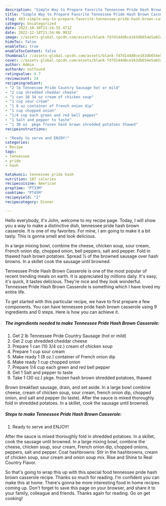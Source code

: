 ```yaml
---
description: "Simple Way to Prepare Favorite Tennessee Pride Hash Brown Casserole"
title: "Simple Way to Prepare Favorite Tennessee Pride Hash Brown Casserole"
slug: 463-simple-way-to-prepare-favorite-tennessee-pride-hash-brown-casserole
category: Uncategorized
date: 2022-10-30T21:24:55.471Z
date: 2022-12-18T21:54:06.903Z
image: //assets-global.cpcdn.com/assets/blank-fd7d144d8ce163db654e5a02c40b08a2775adb7897d16e4062681dc7e1b2800f.png
hideToc: false
enableToc: true
enableTocContent: false
thumbnail: //assets-global.cpcdn.com/assets/blank-fd7d144d8ce163db654e5a02c40b08a2775adb7897d16e4062681dc7e1b2800f.png
cover: //assets-global.cpcdn.com/assets/blank-fd7d144d8ce163db654e5a02c40b08a2775adb7897d16e4062681dc7e1b2800f.png
author: Admin
authorAv: notfound
ratingvalue: 4.7
reviewcount: 24
recipeingredient:
- "2 lb Tennessee Pride Country Sausage hot or mild"
- "2 cup shredded cheddar cheese"
- "1 can 10 34 oz cream of chicken soup"
- "1 cup sour cream"
- "1 8 oz container of French onion dip"
- "1 cup chopped onion"
- "1/4 cup each green and red bell pepper"
- "1 Salt and pepper to taste"
- "1 30 oz  pkge frozen hash brown shredded potatoes thawed"
recipeinstructions:

- "Ready to serve and ENJOY!"
categories:
- Recipe
tags:
- tennessee
- pride
- hash

katakunci: tennessee pride hash 
nutrition: 187 calories
recipecuisine: American
preptime: "PT33M"
cooktime: "PT45M"
recipeyield: "2"
recipecategory: Dinner

---
```



Hello everybody, it's John, welcome to my recipe page. Today, I will show you a way to make a distinctive dish, tennessee pride hash brown casserole. It is one of my favorites. For mine, I am going to make it a bit tasty. This is gonna smell and look delicious.

In a large mixing bowl, combine the cheese, chicken soup, sour cream, French onion dip, chopped onion, bell peppers, salt and pepper. Fold in thawed hash brown potatoes. Spread ½ of the browned sausage over hash browns. In a skillet cook the sausage until browned.

Tennessee Pride Hash Brown Casserole is one of the most popular of recent trending meals on earth. It is appreciated by millions daily. It's easy, it's quick, it tastes delicious. They're nice and they look wonderful. Tennessee Pride Hash Brown Casserole is something which I have loved my entire life.


To get started with this particular recipe, we have to first prepare a few components. You can have tennessee pride hash brown casserole using 9 ingredients and 0 steps. Here is how you can achieve it.

<!--inarticleads1-->

##### The ingredients needed to make Tennessee Pride Hash Brown Casserole:

1. Get 2 lb Tennessee Pride Country Sausage (hot or mild)
1. Get 2 cup shredded cheddar cheese
1. Prepare 1 can (10 3/4 oz.) cream of chicken soup
1. Prepare 1 cup sour cream
1. Make ready 1 (8 oz.) container of French onion dip
1. Make ready 1 cup chopped onion
1. Prepare 1/4 cup each green and red bell pepper
1. Get 1 Salt and pepper to taste
1. Take 1 (30 oz.)  pkge. frozen hash brown shredded potatoes, thawed


Brown breakfast sausage, drain, and set aside. In a large bowl combine cheese, cream of chicken soup, sour cream, french onion dip, chopped onion, and salt and pepper (to taste). After the sauce is mixed thoroughly fold in shredded potatoes. In a skillet, cook the sausage until browned. 

<!--inarticleads2-->

##### Steps to make Tennessee Pride Hash Brown Casserole:


1. Ready to serve and ENJOY!

After the sauce is mixed thoroughly fold in shredded potatoes. In a skillet, cook the sausage until browned. In a large mixing bowl, combine the cheese, chicken soup, sour cream, French onion dip, chopped onions, peppers, salt and pepper. Coat hashbrowns: Stir in the hashbrowns, cream of chicken soup, sour cream and onion soup mix. Rise and Shine to Real Country Flavor. 

So that's going to wrap this up with this special food tennessee pride hash brown casserole recipe. Thanks so much for reading. I'm confident you can make this at home. There's gonna be more interesting food in home recipes coming up. Don't forget to save this page on your browser, and share it to your family, colleague and friends. Thanks again for reading. Go on get cooking!
